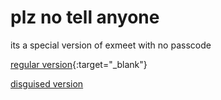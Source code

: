 # plz no tell anyone
its a special version of exmeet with no passcode

[regular version](https://epic-person-on.github.io/Something/subpages/secret/exmeet){:target="_blank"}

[disguised version](https://epic-person-on.github.io/Something/subpages/secret/exmeet/hidden.html)
